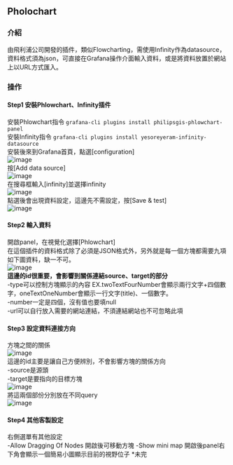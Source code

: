 ## Pholochart
### 介紹
由飛利浦公司開發的插件，類似Flowcharting，需使用Infinity作為datasource，資料格式須為json，可直接在Grafana操作介面輸入資料，或是將資料放置於網站上以URL方式匯入。
<br>
### 操作
#### Step1 安裝Phlowchart、Infinity插件
安裝Phlowchart指令
```grafana-cli plugins install philipsgis-phlowchart-panel```<br>
安裝Infinity指令
```grafana-cli plugins install yesoreyeram-infinity-datasource```<br>
安裝後來到Grafana首頁，點選[configuration]<br>
![image](https://github.com/hsiaotingg/ELKG/blob/Grafana-plugins/Phlowchart/pics/configuration.png)<br>
按[Add data source]<br>
![image](https://github.com/hsiaotingg/ELKG/blob/Grafana-plugins/Phlowchart/pics/add%20data%20source.png)<br>
在搜尋框輸入[infinity]並選擇infinity<br>
![image](https://github.com/hsiaotingg/ELKG/blob/Grafana-plugins/Phlowchart/pics/enter.png)<br>
點選後會出現資料設定，這邊先不需設定，按[Save & test]<br>
![image](https://github.com/hsiaotingg/ELKG/blob/Grafana-plugins/Phlowchart/pics/set.png)<br>
#### Step2 輸入資料
開啟panel，在視覺化選擇[Phlowchart]<br>
在這個插件的資料格式除了必須是JSON格式外，另外就是每一個方塊都需要九項如下圖資料，缺一不可。<br>
![image](https://github.com/hsiaotingg/ELKG/blob/Grafana-plugins/Phlowchart/pics/9.png)<br>
**這邊的id很重要，會影響到關係連結source、target的部分**<br>
-type可以控制方塊顯示的內容 EX.twoTextFourNumber會顯示兩行文字+四個數字，oneTextOneNumber會顯示一行文字(title)、一個數字。<br>
-number一定是四個，沒有值也要填null<br>
-url可以自行放入需要的網站連結，不須連結網站也不可忽略此項<br>
#### Step3 設定資料連接方向
方塊之間的關係<br>
![image](https://github.com/hsiaotingg/ELKG/blob/Grafana-plugins/Phlowchart/pics/relationship.png)<br>
這邊的id主要是讓自己方便辨別，不會影響方塊的關係方向<br>
-source是源頭<br>
-target是要指向的目標方塊<br>
![image](https://github.com/hsiaotingg/ELKG/blob/Grafana-plugins/Phlowchart/pics/show%20relationship.png)<br>
將這兩個部份分別放在不同query<br>
![image](https://github.com/hsiaotingg/ELKG/blob/Grafana-plugins/Phlowchart/pics/query.png)<br>
#### Step4 其他客製設定
右側選單有其他設定<br>
-Allow Dragging Of Nodes 開啟後可移動方塊
-Show mini map 開啟後panel右下角會顯示一個簡易小圖顯示目前的視野位子
*未完
